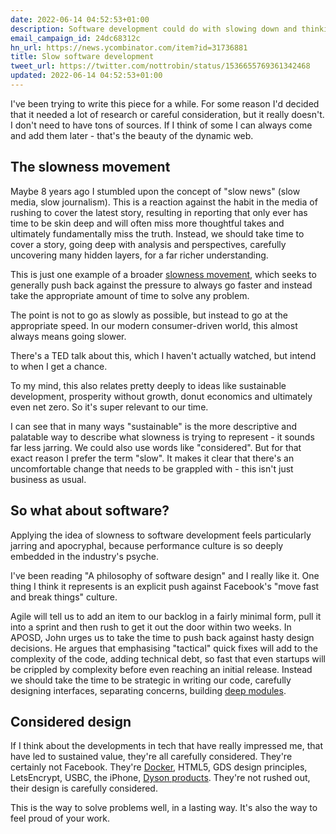 ```yaml
---
date: 2022-06-14 04:52:53+01:00
description: Software development could do with slowing down and thinking a bit harder
email_campaign_id: 24dc68312c
hn_url: https://news.ycombinator.com/item?id=31736881
title: Slow software development
tweet_url: https://twitter.com/nottrobin/status/1536655769361342468
updated: 2022-06-14 04:52:53+01:00
---
```


I've been trying to write this piece for a while. For some reason I'd decided that it needed a lot of research or careful consideration, but it really doesn't. I don't need to have tons of sources. If I think of some I can always come and add them later - that's the beauty of the dynamic web.

## The slowness movement

Maybe 8 years ago I stumbled upon the concept of "slow news" (slow media, slow journalism). This is a reaction against the habit in the media of rushing to cover the latest story, resulting in reporting that only ever has time to be skin deep and will often miss more thoughtful takes and ultimately fundamentally miss the truth. Instead, we should take time to cover a story, going deep with analysis and perspectives, carefully uncovering many hidden layers, for a far richer understanding.

This is just one example of a broader [slowness movement](https://en.m.wikipedia.org/wiki/Slow_journalism), which seeks to generally push back against the pressure to always go faster and instead take the appropriate amount of time to solve any problem. 

The point is not to go as slowly as possible, but instead to go at the appropriate speed. In our modern consumer-driven world, this almost always means going slower.

There's a TED talk about this, which I haven't actually watched, but intend to when I get a chance.

To my mind, this also relates pretty deeply to ideas like sustainable development, prosperity without growth, donut economics and ultimately even net zero. So it's super relevant to our time.

I can see that in many ways "sustainable" is the more descriptive and palatable way to describe what slowness is trying to represent - it sounds far less jarring. We could also use words like "considered". But for that exact reason I prefer the term "slow". It makes it clear that there's an uncomfortable change that needs to be grappled with - this isn't just business as usual.

## So what about software?

Applying the idea of slowness to software development feels particularly jarring and apocryphal, because performance culture is so deeply embedded in the industry's psyche.

I've been reading "A philosophy of software design" and I really like it. One thing I think it represents is an explicit push against Facebook's "move fast and break things" culture.

Agile will tell us to add an item to our backlog in a fairly minimal form, pull it into a sprint and then rush to get it out the door within two weeks. In APOSD, John urges us to take the time to push back against hasty design decisions. He argues that emphasising "tactical" quick fixes will add to the complexity of the code, adding technical debt, so fast that even startups will be crippled by complexity before even reaching an initial release. Instead we should take the time to be strategic in writing our code, carefully designing interfaces, separating concerns, building [deep modules](https://milkov.tech/assets/psd.pdf#page=31).

## Considered design

If I think about the developments in tech that have really impressed me, that have led to sustained value, they're all carefully considered. They're certainly not Facebook. They're [Docker](https://www.infoworld.com/article/3204171/what-is-docker-the-spark-for-the-container-revolution.amp.html), HTML5, GDS design principles, LetsEncrypt, USBC, the iPhone, [Dyson products](https://www.cascade.app/strategy-factory/studies/dyson-strategy-study). They're not rushed out, their design is carefully considered.

This is the way to solve problems well, in a lasting way. It's also the way to feel proud of your work.